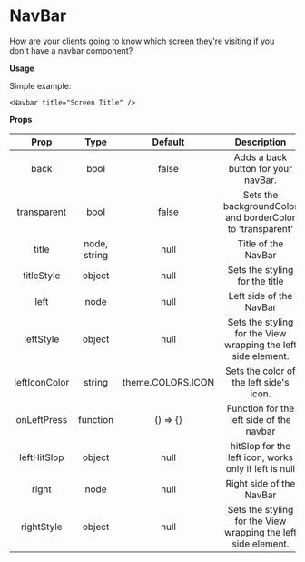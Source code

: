 # NavBar
How are your clients going to know which screen they're visiting if you don't have a navbar component?

**Usage**

Simple example:
```
<Navbar title="Screen Title" />
```

**Props**

|      Prop     |     Type     |      Default      |                          Description                          |
|:-------------:|:------------:|:-----------------:|:-------------------------------------------------------------:|
| back          | bool         | false             | Adds a back button for your navBar.                           |
| transparent   | bool         | false             | Sets the backgroundColor and borderColor to 'transparent'     |
| title         | node, string | null              | Title of the NavBar                                           |
| titleStyle    | object       | null              | Sets the styling for the title                                |
| left          | node         | null              | Left side of the NavBar                                       |
| leftStyle     | object       | null              | Sets the styling for the View wrapping the left side element. |
| leftIconColor | string       | theme.COLORS.ICON | Sets the color of the left side's icon.                       |
| onLeftPress   | function     | () => {}          | Function for the left side of the navbar     
| leftHitSlop   | object     | null          | hitSlop for the left icon, works only if left is null   |
| right         | node         | null              | Right side of the NavBar                                      |
| rightStyle    | object       | null              | Sets the styling for the View wrapping the left side element. |
